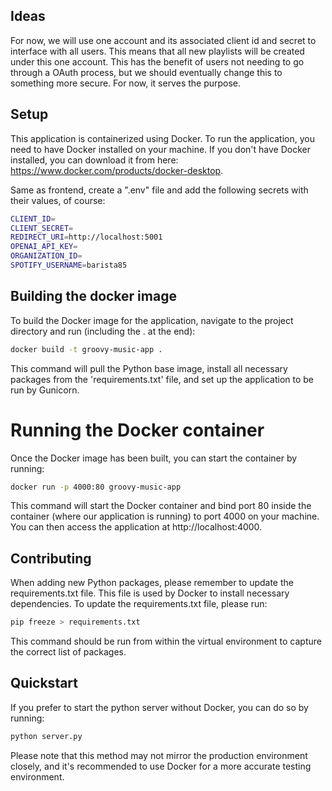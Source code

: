 ## Ideas

For now, we will use one account and its associated client id and secret to interface with all users. This means that all new playlists will be created under this one account. This has the benefit of users not needing to go through a OAuth process, but we should eventually change this to something more secure. For now, it serves the purpose.	

## Setup

This application is containerized using Docker. To run the application, you need to have Docker installed on your machine. If you don't have Docker installed, you can download it from here: https://www.docker.com/products/docker-desktop.

Same as frontend, create a ".env" file and add the following secrets with their values, of course: 
```bash
CLIENT_ID=
CLIENT_SECRET=
REDIRECT_URI=http://localhost:5001
OPENAI_API_KEY=
ORGANIZATION_ID=
SPOTIFY_USERNAME=barista85
```

## Building the docker image

To build the Docker image for the application, navigate to the project directory and run (including the . at the end):

```bash
docker build -t groovy-music-app .
```
This command will pull the Python base image, install all necessary packages from the 'requirements.txt' file, and set up the application to be run by Gunicorn.

# Running the Docker container

Once the Docker image has been built, you can start the container by running:

```bash
docker run -p 4000:80 groovy-music-app
```

This command will start the Docker container and bind port 80 inside the container (where our application is running) to port 4000 on your machine. You can then access the application at http://localhost:4000.

## Contributing

When adding new Python packages, please remember to update the requirements.txt file. This file is used by Docker to install necessary dependencies. To update the requirements.txt file, please run:

```bash
pip freeze > requirements.txt
```
This command should be run from within the virtual environment to capture the correct list of packages.

## Quickstart

If you prefer to start the python server without Docker, you can do so by running:

```bash
python server.py
```
Please note that this method may not mirror the production environment closely, and it's recommended to use Docker for a more accurate testing environment.
